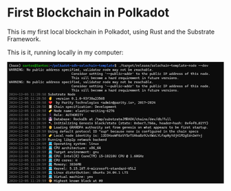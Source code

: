 # First Blockchain in Polkadot

This is my first local blockchain in Polkadot, using Rust and the Substrate Framework. 

This is it, running locally in my computer:

![alt text](image.png)